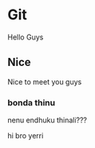 # Git

Hello Guys

## Nice

Nice to meet you guys

### bonda thinu

nenu endhuku thinali???


hi bro yerri
